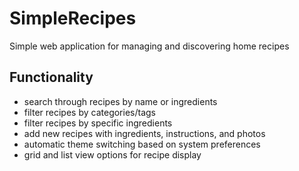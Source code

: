 # SimpleRecipes
Simple web application for managing and discovering home recipes

## Functionality
- search through recipes by name or ingredients
- filter recipes by categories/tags
- filter recipes by specific ingredients
- add new recipes with ingredients, instructions, and photos
- automatic theme switching based on system preferences
- grid and list view options for recipe display
